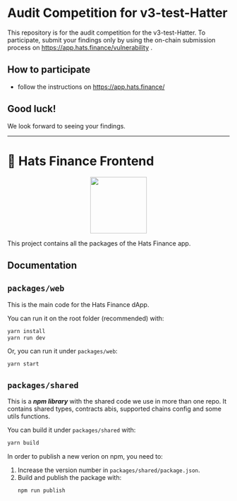 # Audit Competition for v3-test-Hatter
This repository is for the audit competition for the v3-test-Hatter.
To participate, submit your findings only by using the on-chain submission process on https://app.hats.finance/vulnerability .
## How to participate
- follow the instructions on https://app.hats.finance/
## Good luck!
We look forward to seeing your findings.
* * *
# 🎩 Hats Finance Frontend

<p align="center">
  <a href="https://app.hats.finance">
      <img src="https://hats.finance/static/media/logo-new.9159ae16.svg" height="128">
  </a>
</p>

This project contains all the packages of the Hats Finance app.

## Documentation

## `packages/web`
This is the main code for the Hats Finance dApp.

You can run it on the root folder (recommended) with:
```sh
yarn install
yarn run dev
```

Or, you can run it under `packages/web`:
```sh
yarn start
```

## `packages/shared`
This is a ***npm library*** with the shared code we use in more than one repo.
It contains shared types, contracts abis, supported chains config and some utils functions.

You can build it under `packages/shared` with:
```sh
yarn build
```

In order to publish a new verion on npm, you need to:

1. Increase the version number in `packages/shared/package.json`.
2. Build and publish the package with:
    ```sh
    npm run publish
    ```
